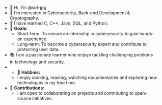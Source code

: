 - 👋 Hi, I’m @sid-jpg
- 👀 I’m interested in Cybersecurity, Back-end Development & Cryptography.
- 🌱 I have learned C, C++, Java, SQL, and Python.
- 🎯 **Goals:**
  - Short-term: To secure an internship in cybersecurity to gain hands-on experience.
  - Long-term: To become a cybersecurity expert and contribute to protecting user data.
- 📚 I am a passionate learner who enjoys tackling challenging problems in technology and security.
- - 🎨 **Hobbies:**
  - I enjoy cooking, reading, watching documentaries and exploring new technologies in my free time.
- 🤝 **Contributions:**
  - I am open to collaborating on projects and contributing to open-source initiatives.

<!---
sid-jpg/sid-jpg is a ✨ special ✨ repository because its `README.md` (this file) appears on your GitHub profile.
You can click the Preview link to take a look at your changes.
--->
